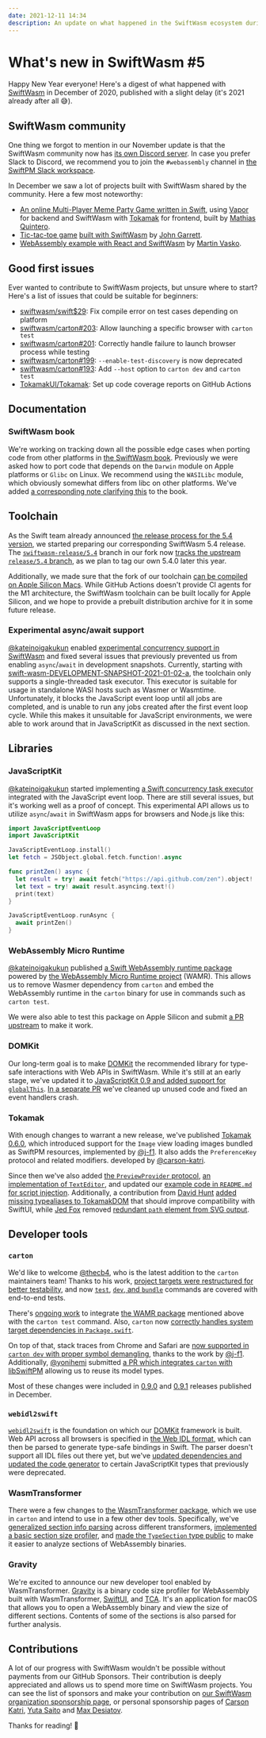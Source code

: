 ```yaml
---
date: 2021-12-11 14:34
description: An update on what happened in the SwiftWasm ecosystem during December 2020.
---
```

# What's new in SwiftWasm #5

Happy New Year everyone! Here's a digest of what happened with [SwiftWasm](https://swiftwasm.org) in
December of 2020, published with a slight delay (it's 2021 already after all 😅).

## SwiftWasm community

One thing we forgot to mention in our November update is that the SwiftWasm community now has
[its own Discord server](https://discord.gg/ashJW8T8yp). In case you prefer Slack to Discord, we
recommend you to join the `#webassembly` channel in [the SwiftPM Slack
workspace](https://swift-package-manager.herokuapp.com/).

In December we saw a lot of projects built with SwiftWasm shared by the community. Here a few most
noteworthy:

* [An online Multi-Player Meme Party Game written in Swift](https://github.com/nerdsupremacist/memes),
using [Vapor](https://vapor.codes/) for backend and SwiftWasm with
[Tokamak](https://tokamak.dev) for frontend, built by [Mathias Quintero](https://github.com/nerdsupremacist).
* [Tic-tac-toe game](https://garrepi.dev/tic-tac-toe/) [built with SwiftWasm](https://github.com/johngarrett/tic-tac-toe) by [John Garrett](https://github.com/johngarrett).
* [WebAssembly example with React and SwiftWasm](https://expressflow.com/blog/posts/webassembly-example-with-react-and-swiftwasm) by
[Martin Vasko](https://github.com/martinvasko).

## Good first issues

Ever wanted to contribute to SwiftWasm projects, but unsure where to start? Here's a list of
issues that could be suitable for beginners:

* [swiftwasm/swift$29](https://github.com/swiftwasm/swift/issues/29): Fix compile error on test cases depending on platform
* [swiftwasm/carton#203](https://github.com/swiftwasm/carton/issues/203): Allow launching a specific browser with `carton test`
* [swiftwasm/carton#201](https://github.com/swiftwasm/carton/issues/201): Correctly handle failure to launch browser process while testing
* [swiftwasm/carton#199](https://github.com/swiftwasm/carton/issues/199): `--enable-test-discovery` is now deprecated
* [swiftwasm/carton#193](https://github.com/swiftwasm/carton/issues/193): Add `--host` option to `carton dev` and `carton test`
* [TokamakUI/Tokamak](https://github.com/TokamakUI/Tokamak/issues/350): Set up code coverage reports on GitHub Actions

## Documentation

### SwiftWasm book

We're working on tracking down all the possible edge cases when porting code from other
platforms in [the SwiftWasm book](https://book.swiftwasm.org/). Previously we were asked how to port
code that depends on the `Darwin` module on Apple platforms or `Glibc` on Linux. We recommend
using the `WASILibc` module, which obviously somewhat differs from libc on other platforms. We've
added [a corresponding note clarifying this](https://book.swiftwasm.org/getting-started/libc.html)
to the book.

## Toolchain

As the Swift team already announced [the release process for the 5.4
version](https://forums.swift.org/t/swift-5-4-release-process/41936), we started preparing our
corresponding SwiftWasm 5.4 release. The [`swiftwasm-release/5.4`](https://github.com/swiftwasm/swift/tree/swiftwasm-release/5.4)
branch in our fork now [tracks the upstream `release/5.4`
branch](https://github.com/swiftwasm/swift/pull/2380), as we plan to tag our own 5.4.0 later
this year.

Additionally, we made sure that the fork of our toolchain
[can be compiled on Apple Silicon Macs](https://github.com/swiftwasm/swift/pull/2405). While GitHub
Actions doesn't provide CI agents for the M1 architecture, the SwiftWasm toolchain can be built
locally for Apple Silicon, and we hope to provide a prebuilt distribution archive for it in some
future release.

### Experimental async/await support

[@kateinoigakukun](https://github.com/kateinoigakukun) enabled [experimental concurrency support
in SwiftWasm](https://github.com/swiftwasm/swift/pull/2408) and fixed several issues that
previously prevented us from enabling `async`/`await` in development snapshots. Currently, starting with
[swift-wasm-DEVELOPMENT-SNAPSHOT-2021-01-02-a](https://github.com/swiftwasm/swift/releases/tag/swift-wasm-DEVELOPMENT-SNAPSHOT-2021-01-02-a),
the toolchain only supports a single-threaded task executor. This executor is suitable for usage in
standalone WASI hosts such as Wasmer or Wasmtime. Unfortunately, it blocks the JavaScript event loop
until all jobs are completed, and is unable to run any jobs created after the first event loop
cycle. While this makes it unsuitable for JavaScript environments, we were able to work around that
in JavaScriptKit as discussed in the next section.

## Libraries

### JavaScriptKit

[@kateinoigakukun](https://github.com/kateinoigakukun) started implementing [a Swift concurrency
task executor](https://github.com/swiftwasm/JavaScriptKit/pull/112) integrated with the JavaScript
event loop. There are still several issues, but it's working well as a proof of concept. This
experimental API allows us to utilize `async`/`await` in SwiftWasm apps for browsers and Node.js
like this:

```swift
import JavaScriptEventLoop
import JavaScriptKit

JavaScriptEventLoop.install()
let fetch = JSObject.global.fetch.function!.async

func printZen() async {
  let result = try! await fetch("https://api.github.com/zen").object!
  let text = try! await result.asyncing.text!()
  print(text)
}

JavaScriptEventLoop.runAsync {
  await printZen()
}
```

### WebAssembly Micro Runtime

[@kateinoigakukun](https://github.com/kateinoigakukun) published [a Swift WebAssembly runtime
package](https://github.com/swiftwasm/wamr-swift) powered by [the WebAssembly Micro Runtime
project](https://github.com/bytecodealliance/wasm-micro-runtime) (WAMR). This allows us to remove Wasmer
dependency from `carton` and embed the WebAssembly runtime in the `carton` binary for use in
commands such as `carton test`.

We were also able to test this package on Apple Silicon and submit [a PR
upstream](https://github.com/bytecodealliance/wasm-micro-runtime/pull/480) to make it work.

### DOMKit

Our long-term goal is to make [DOMKit](https://github.com/swiftwasm/DOMKit) the recommended library
for type-safe interactions with Web APIs in SwiftWasm. While it's still at an early stage, we've
updated it to [JavaScriptKit 0.9 and added support for `globalThis`](https://github.com/swiftwasm/DOMKit/pull/3).
[In a separate PR](https://github.com/swiftwasm/DOMKit/pull/4) we've cleaned up unused code and
fixed an event handlers crash.

### Tokamak

With enough changes to warrant a new release, we've published [Tokamak
0.6.0](https://github.com/TokamakUI/Tokamak/releases/tag/0.6.0), which introduced support for
the `Image` view loading images bundled as SwiftPM resources, implemented by
[@j-f1](https://github.com/j-f1). It also adds the `PreferenceKey` protocol and related modifiers.
developed by [@carson-katri](https://github.com/carson-katri).

Since then we've also added [the `PreviewProvider` protocol](https://github.com/TokamakUI/Tokamak/pull/328),
[an implementation of `TextEditor`](https://github.com/TokamakUI/Tokamak/pull/329), and updated
our [example code in `README.md` for script injection](https://github.com/TokamakUI/Tokamak/pull/332).
Additionally, a contribution from [David Hunt](https://github.com/foscomputerservices) [added
missing typealiases to TokamakDOM](https://github.com/TokamakUI/Tokamak/pull/331) that should improve
compatibility with SwiftUI, while [Jed Fox](https://github.com/j-f1) removed [redundant `path` element
from SVG output](https://github.com/TokamakUI/Tokamak/pull/341).

## Developer tools

### `carton`

We'd like to welcome [@thecb4](https://github.com/thecb4), who is the latest addition to the `carton`
maintainers team! Thanks to his work, [project targets were restructured for better
testability](https://github.com/swiftwasm/carton/pull/191), and
now [`test`](https://github.com/swiftwasm/carton/pull/198), [`dev`, and `bundle`](https://github.com/swiftwasm/carton/pull/196)
commands are covered with end-to-end tests.

There's [ongoing work](https://github.com/swiftwasm/carton/pull/195) to integrate [the WAMR
package](https://github.com/swiftwasm/wamr-swift) mentioned above with the `carton test` command.
Also, `carton` now [correctly handles system target dependencies
in `Package.swift`](https://github.com/swiftwasm/carton/pull/189).

On top of that, stack traces from
Chrome and Safari are [now supported in `carton dev` with proper symbol
demangling](https://github.com/swiftwasm/carton/pull/186), thanks to the work by [@j-f1](https://github.com/j-f1).
Additionally, [@yonihemi](https://github.com/yonihemi) submitted [a PR which integrates `carton`
with libSwiftPM](https://github.com/swiftwasm/carton/pull/194) allowing us to reuse its model types.

Most of these changes were included in [0.9.0](https://github.com/swiftwasm/carton/releases/tag/0.9.0)
and [0.9.1](https://github.com/swiftwasm/carton/releases/tag/0.9.1) releases published in December.

### `webidl2swift`

[`webidl2swift`](https://github.com/Apodini/webidl2swift) is the foundation on which
our [DOMKit](https://github.com/swiftwasm/DOMKit/) framework is built. Web API across all browsers is specified in
[the Web IDL format](https://en.wikipedia.org/wiki/Web_IDL), which can then be parsed to generate
type-safe bindings in Swift. The parser doesn't support all IDL files out there yet, but we've
[updated dependencies and updated the code
generator](https://github.com/Apodini/webidl2swift/pull/10) to certain JavaScriptKit types that
previously were deprecated.

### WasmTransformer

There were a few changes to [the WasmTransformer package](https://github.com/swiftwasm/WasmTransformer),
which we use in `carton` and intend to use in a few other dev tools. Specifically, we've [generalized
section info parsing](https://github.com/swiftwasm/WasmTransformer/pull/12) across different transformers,
[implemented a basic section size profiler](https://github.com/swiftwasm/WasmTransformer/pull/14),
and [made the `TypeSection` type public](https://github.com/swiftwasm/WasmTransformer/pull/15) to
make it easier to analyze sections of WebAssembly binaries.

### Gravity

We're excited to announce our new developer tool enabled by WasmTransformer.
[Gravity](https://github.com/swiftwasm/gravity) is a binary code size profiler for WebAssembly built
with WasmTransformer, [SwiftUI](https://developer.apple.com/xcode/swiftui/), and
[TCA](https://github.com/pointfreeco/swift-composable-architecture/). It's an application for macOS
that allows you to open a WebAssembly binary and view the size of different sections. Contents of
some of the sections is also parsed for further analysis.

## Contributions

A lot of our progress with SwiftWasm wouldn't be possible without payments from our GitHub Sponsors.
Their contribution is deeply appreciated and allows us to spend more time on SwiftWasm projects. You can
see the list of sponsors and make your contribution on [our SwiftWasm organization sponsorship
page](https://github.com/sponsors/swiftwasm), or personal sponsorship pages of [Carson
Katri](https://github.com/sponsors/carson-katri), [Yuta
Saito](https://github.com/sponsors/kateinoigakukun) and [Max
Desiatov](https://github.com/sponsors/MaxDesiatov).

Thanks for reading! 👋
